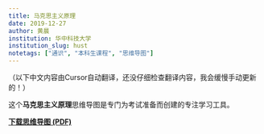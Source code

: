 ```yaml
---
title: 马克思主义原理
date: 2019-12-27
author: 黄晨
institution: 华中科技大学
institution_slug: hust
notetags: ["通识", "本科生课程", "思维导图"]
---
```


（以下中文内容由Cursor自动翻译，还没仔细检查翻译内容，我会缓慢手动更新的！）

这个**马克思主义原理**思维导图是专门为考试准备而创建的专注学习工具。

[**下载思维导图 (PDF)**](/notes/marxism-principle/pdf/marxism-pinciple-mindmap.pdf)
